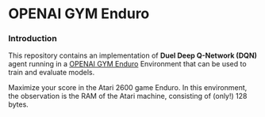 # OPENAI GYM Enduro

### Introduction

This repository contains an implementation of **Duel Deep Q-Network (DQN)** agent running in a [OPENAI GYM Enduro](https://gym.openai.com/envs/Enduro-ram-v0) Environment that can be used to train and evaluate models.

Maximize your score in the Atari 2600 game Enduro. In this environment, the observation is the RAM of the Atari machine, consisting of (only!) 128 bytes.
